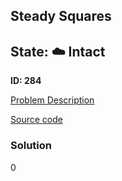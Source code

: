 ## Steady Squares

## State: :cloud: **Intact**

**ID: 284**

[Problem Description](https://projecteuler.net/problem=284)

[Source code](main.cpp)

### Solution
0
